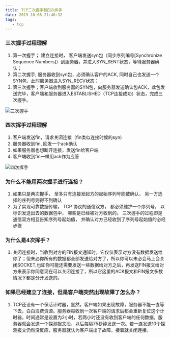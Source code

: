 ```yaml
---
title: TCP三次握手和四次挥手
date: 2019-10-08 21:46:32
tags:
   - tcp
---
```


### 三次握手过程理解
1. 第一次握手； 建立连接时， 客户端发送syn包（同步序列编号[Synchronize Sequence Numbers]）到服务器，并进入SYN_SENT状态，等待服务器确认；
2. 第二次握手; 服务器收到syn包，必须确认客户的ACK, 同时自己也发送一个SYN包，此时服务器进入SYN_RECV状态；
3. 第三次握手；客户端收到服务器的SYN包，向服务器发送确认包ACK，此包发送完毕，客户端和服务器进入ESTABLISHED（TCP连接成功）状态，完成三次握手。


![三次握手](/img/tcp_third.png)  


### 四次挥手过程理解
1. 客户端发送fin，请求关闭连接（fin类似连接时候的syn)
2. 服务器收到fin, 回发一个ack确认
3. 如果服务器也想断开连接，发送fin给客户端
4. 客户端收到fin一样用ack作为应答

![四次挥手](/img/tcp_four.png)  


### 为什么不能用两次握手进行连接？
1. 如果只是两次握手， 至多只有连接发起方的起始序列号能被确认， 另一方选择的序列号则得不到确认
2. 为了实现可靠数据传输， TCP 协议的通信双方， 都必须维护一个序列号， 以标识发送出去的数据包中， 哪些是已经被对方收到的。 三次握手的过程即是通信双方相互告知序列号起始值， 并确认对方已经收到了序列号起始值的必经步骤

### 为什么是4次挥手？
1. 关闭连接时，当收到对方的FIN报文通知时，它仅仅表示对方没有数据发送给你了；但未必你所有的数据都全部发送给对方了，所以你可以未必会马上会关闭SOCKET,也即你可能还需要发送一些数据给对方之后，再发送FIN报文给对方来表示你同意现在可以关闭连接了，所以它这里的ACK报文和FIN报文多数情况下都是分开发送的。


### 如果已经建立了连接，但是客户端突然出现故障了怎么办？
1. TCP还设有一个保活计时器，显然，客户端如果出现故障，服务器不能一直等下去，白白浪费资源。服务器每收到一次客户端的请求后都会重新复位这个计时器，时间通常是设置为2小时，若两小时还没有收到客户端的任何数据，服务器就会发送一个探测报文段，以后每隔75秒钟发送一次。若一连发送10个探测报文仍然没反应，服务器就认为客户端出了故障，接着就关闭连接。
